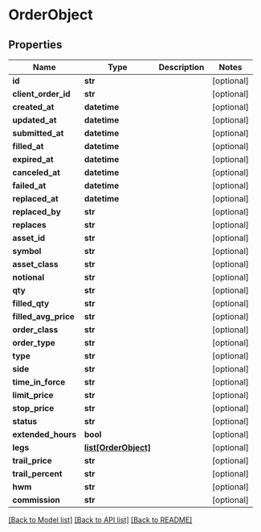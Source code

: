# OrderObject

## Properties
Name | Type | Description | Notes
------------ | ------------- | ------------- | -------------
**id** | **str** |  | [optional] 
**client_order_id** | **str** |  | [optional] 
**created_at** | **datetime** |  | [optional] 
**updated_at** | **datetime** |  | [optional] 
**submitted_at** | **datetime** |  | [optional] 
**filled_at** | **datetime** |  | [optional] 
**expired_at** | **datetime** |  | [optional] 
**canceled_at** | **datetime** |  | [optional] 
**failed_at** | **datetime** |  | [optional] 
**replaced_at** | **datetime** |  | [optional] 
**replaced_by** | **str** |  | [optional] 
**replaces** | **str** |  | [optional] 
**asset_id** | **str** |  | [optional] 
**symbol** | **str** |  | [optional] 
**asset_class** | **str** |  | [optional] 
**notional** | **str** |  | [optional] 
**qty** | **str** |  | [optional] 
**filled_qty** | **str** |  | [optional] 
**filled_avg_price** | **str** |  | [optional] 
**order_class** | **str** |  | [optional] 
**order_type** | **str** |  | [optional] 
**type** | **str** |  | [optional] 
**side** | **str** |  | [optional] 
**time_in_force** | **str** |  | [optional] 
**limit_price** | **str** |  | [optional] 
**stop_price** | **str** |  | [optional] 
**status** | **str** |  | [optional] 
**extended_hours** | **bool** |  | [optional] 
**legs** | [**list[OrderObject]**](OrderObject.md) |  | [optional] 
**trail_price** | **str** |  | [optional] 
**trail_percent** | **str** |  | [optional] 
**hwm** | **str** |  | [optional] 
**commission** | **str** |  | [optional] 

[[Back to Model list]](../README.md#documentation-for-models) [[Back to API list]](../README.md#documentation-for-api-endpoints) [[Back to README]](../README.md)

